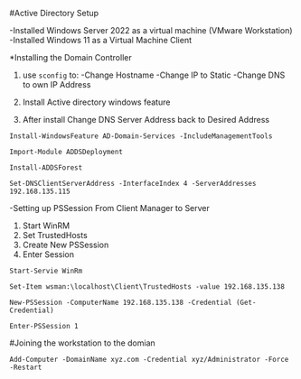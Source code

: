 #Active Directory Setup

-Installed Windows Server 2022 as a virtual machine (VMware Workstation)
-Installed Windows 11 as a Virtual Machine Client


*Installing the Domain Controller
1. use `sconfig` to:
	-Change Hostname
	-Change IP to Static
	-Change DNS to own IP Address

2. Install Active directory windows feature

3. After install Change DNS Server Address back to Desired Address

```````shell
Install-WindowsFeature AD-Domain-Services -IncludeManagementTools

Import-Module ADDSDeployment

Install-ADDSForest

Set-DNSClientServerAddress -InterfaceIndex 4 -ServerAddresses 192.168.135.115
```````
-Setting up PSSession From Client Manager to Server
1. Start WinRM
2. Set TrustedHosts
3. Create New PSSession
4. Enter Session
```````shell
Start-Servie WinRm

Set-Item wsman:\localhost\Client\TrustedHosts -value 192.168.135.138

New-PSSession -ComputerName 192.168.135.138 -Credential (Get-Credential)

Enter-PSSession 1  

```````
#Joining the workstation to the domian

``````shell
Add-Computer -DomainName xyz.com -Credential xyz/Administrator -Force -Restart

```````


